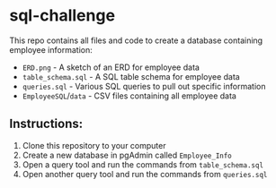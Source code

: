 # sql-challenge
This repo contains all files and code to create a database containing employee information:
* `ERD.png` - A sketch of an ERD for employee data 
* `table_schema.sql` - A SQL table schema for employee data
* `queries.sql` - Various SQL queries to pull out specific information
* `EmployeeSQL`/`data` - CSV files containing all employee data

## Instructions:
1. Clone this repository to your computer
2. Create a new database in pgAdmin called `Employee_Info`
3. Open a query tool and run the commands from `table_schema.sql`
4. Open another query tool and run the commands from `queries.sql`
